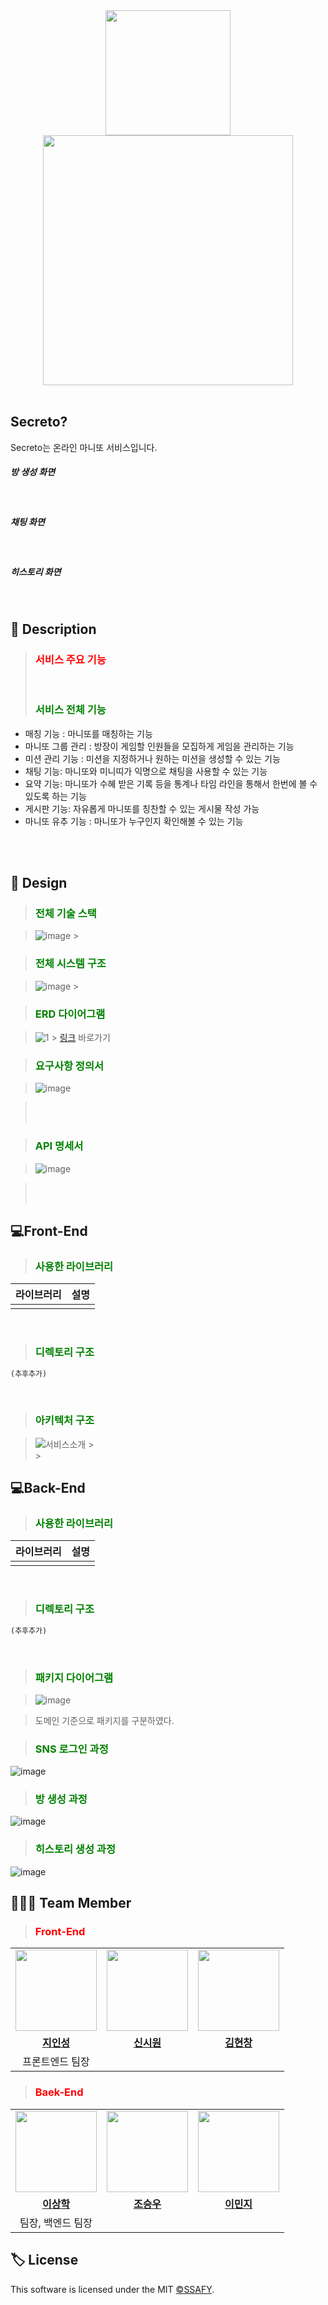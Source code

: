 <div align="center">
<img width="200" src="./img/character-unewsah-.png"><img width="400" src="./img/logo-UM5BD9AI.png">
</div>
<br/>

## Secreto?
Secreto는 온라인 마니또 서비스입니다.

<h5>방 생성 화면</h5>
<br/>

<h5>채팅 화면</h5>
<br/>

<h5>히스토리 화면</h5>
<br/>

## 📃 Description
> <h3><font color="red">서비스 주요 기능</font></h3>
> <br/>
> <h3><font color="green">서비스 전체 기능</font></h3>
<ul>
	<li>매칭  기능 : 마니또를 매칭하는 기능</li>
	<li>마니또 그룹 관리 : 방장이 게임할 인원들을 모집하게 게임을 관리하는 기능</li>
	<li>미션 관리 기능 : 미션을 지정하거나 원하는 미션을 생성할 수 있는 기능</li>
	<li>채팅 기능: 마니또와 미니띠가 익명으로 채팅을 사용할 수 있는 기능</li>
	<li>요약 기능: 마니또가 수혜 받은 기록 등을 통계나 타임 라인을 통해서 한번에 볼 수 있도록 하는 기능</li>
	<li>게시판 기능: 자유롭게 마니또를 칭찬할 수 있는 게시물 작성 가능</li>
	<li>마니또 유추 기능 : 마니또가 누구인지 확인해볼 수 있는 기능</li>
</ul>
<br/>
<br/>

## 📝 Design
> <h3><font color="green">전체 기술 스택</font></h3>

> ![image](./img/6.전체기술스택.png) > <br/>

> <h3><font color="green">전체 시스템 구조</font></h3>

> ![image](./img/7.전체시스템구조.png) > <br/>

> <h3><font color="green">ERD 다이어그램</font></h3>

> ![1](./img/ERD다이어그램.png) > [링크](https://www.erdcloud.com/d/CxFthe8tLGuDJf3Bz) 바로가기
> <br/>

> <h3><font color="green">요구사항 정의서</font></h3>

> ![image](./img/요구사항정의서.gif) <br/>

> <br/>
> <br/>

> <h3><font color="green">API 명세서</font></h3>

> ![image](./img/API명세서.gif) <br/>

> <br/>
> <br/>

## 💻Front-End
> <h3><font color="green">사용한 라이브러리</font></h3>

| 라이브러리       | 설명                                         |
| ---------------- | -------------------------------------------- |
|                  |                                              |

<br/>

> <h3><font color="green">디렉토리 구조</font></h3>

```markdown
(추후추가)
```

<br/>

> <h3><font color="green">아키텍처 구조</font></h3>

> ![서비스소개](./img/11.아키텍처구조.png) > <br/> > <br/>

## 💻Back-End
> <h3><font color="green">사용한 라이브러리</font></h3>

| 라이브러리                                  | 설명                                                                    |
| ------------------------------------------- | ----------------------------------------------------------------------- |
|                                             |                                                                         |

<br/>

> <h3><font color="green">디렉토리 구조</font></h3>

```markdown
(추후추가)
```

<br/>

> <h3><font color="green">패키지 다이어그램</font></h3>

> ![image](./img/12.패키지다이어그램.png)

> 도메인 기준으로 패키지를 구분하였다.
> <br/>

> <h3><font color="green">SNS 로그인 과정</font></h3>
![image](./img/SNS로그인.png)
> <h3><font color="green">방 생성 과정</font></h3>
![image](./img/방생성및구성.png)
> <h3><font color="green">히스토리 생성 과정</font></h3>
![image](./img/히스토리생성.png)

## 👨‍👦‍👦 Team Member
> <h3><font color="red">Front-End</font></h3>
<table>
 <tr>
    <td align="center"><a href="https://github.com/JIINSUNG"><img src="./img/지인성.jpg" width="130px;" alt=""></a></td>
    <td align="center"><a href="https://github.com/tooyul"><img src="./img/신시원.png" width="130px;" alt=""></a></td>
    <td align="center"><a href="https://github.com/h-spear"><img src="./img/김현창.jpg" width="130px;" alt=""></a></td>
  </tr>
  <tr>
    <td align="center"><a href="https://github.com/JIINSUNG"><b>지인성</b></a></td>
    <td align="center"><a href="https://github.com/tooyul"><b>신시원</b></a></td>
    <td align="center"><a href="https://github.com/h-spear"><b>김현창</b></a></td>
  </tr>
  <tr>
    <td align="center">프론트엔드 팀장</td>
    <td align="center"></td>
    <td align="center"></td>
  </tr>
</table>

> <h3><font color="red">Baek-End</font></h3>
<table>
 <tr>
    <td align="center"><a href="https://github.com/yee950419"><img src="./img/이상학.png" width="130px;" alt=""></a></td>
    <td align="center"><a href="https://github.com/KrswJo"><img src="./img/조승우.png" width="130px;" alt=""></a></td>
    <td align="center"><a href="https://github.com/namoo1818"><img src="./img/이민지.png" width="130px;" alt=""></a></td>
  </tr>
  <tr>
    <td align="center"><a href="https://github.com/yee950419"><b>이상학</b></a></td>
    <td align="center"><a href="https://github.com/KrswJo"><b>조승우</b></a></td>
    <td align="center"><a href="https://github.com/namoo1818"><b>이민지</b></a></td>
  </tr>
  <tr>
    <td align="center">팀장, 백엔드 팀장</td>
    <td align="center"></td>
    <td align="center"></td>
  </tr>
</table>

## 🏷 License
<p>
This software is licensed under the MIT <a href="https://www.ssafy.com/ksp/jsp/swp/swpMain.jsp" _blank="new">©SSAFY</a>.
</p>
